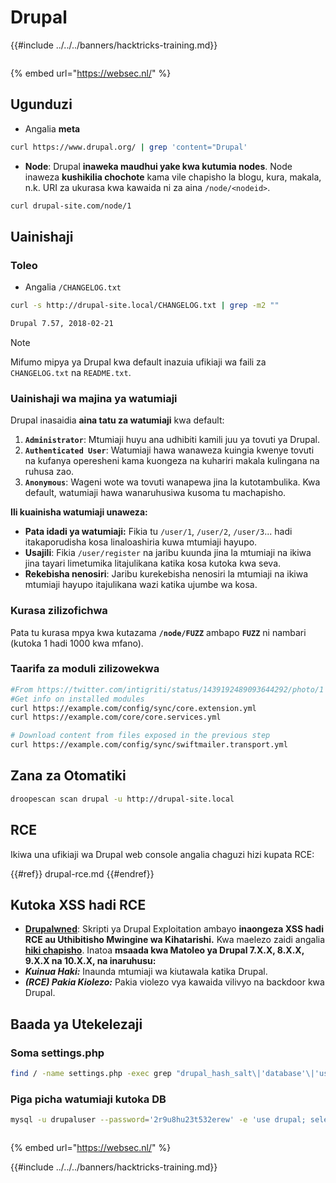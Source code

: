 # Drupal

{{#include ../../../banners/hacktricks-training.md}}

<figure><img src="https://pentest.eu/RENDER_WebSec_10fps_21sec_9MB_29042024.gif" alt=""><figcaption></figcaption></figure>

{% embed url="https://websec.nl/" %}

## Ugunduzi

- Angalia **meta**
```bash
curl https://www.drupal.org/ | grep 'content="Drupal'
```
- **Node**: Drupal **inaweka maudhui yake kwa kutumia nodes**. Node inaweza **kushikilia chochote** kama vile chapisho la blogu, kura, makala, n.k. URI za ukurasa kwa kawaida ni za aina `/node/<nodeid>`.
```bash
curl drupal-site.com/node/1
```
## Uainishaji

### Toleo

- Angalia `/CHANGELOG.txt`
```bash
curl -s http://drupal-site.local/CHANGELOG.txt | grep -m2 ""

Drupal 7.57, 2018-02-21
```
> [!NOTE]
> Mifumo mipya ya Drupal kwa default inazuia ufikiaji wa faili za `CHANGELOG.txt` na `README.txt`.

### Uainishaji wa majina ya watumiaji

Drupal inasaidia **aina tatu za watumiaji** kwa default:

1. **`Administrator`**: Mtumiaji huyu ana udhibiti kamili juu ya tovuti ya Drupal.
2. **`Authenticated User`**: Watumiaji hawa wanaweza kuingia kwenye tovuti na kufanya operesheni kama kuongeza na kuhariri makala kulingana na ruhusa zao.
3. **`Anonymous`**: Wageni wote wa tovuti wanapewa jina la kutotambulika. Kwa default, watumiaji hawa wanaruhusiwa kusoma tu machapisho.

**Ili kuainisha watumiaji unaweza:**

- **Pata idadi ya watumiaji:** Fikia tu `/user/1`, `/user/2`, `/user/3`... hadi itakaporudisha kosa linaloashiria kuwa mtumiaji hayupo.
- **Usajili**: Fikia `/user/register` na jaribu kuunda jina la mtumiaji na ikiwa jina tayari limetumika litajulikana katika kosa kutoka kwa seva.
- **Rekebisha nenosiri**: Jaribu kurekebisha nenosiri la mtumiaji na ikiwa mtumiaji hayupo itajulikana wazi katika ujumbe wa kosa.

### Kurasa zilizofichwa

Pata tu kurasa mpya kwa kutazama **`/node/FUZZ`** ambapo **`FUZZ`** ni nambari (kutoka 1 hadi 1000 kwa mfano).

### Taarifa za moduli zilizowekwa
```bash
#From https://twitter.com/intigriti/status/1439192489093644292/photo/1
#Get info on installed modules
curl https://example.com/config/sync/core.extension.yml
curl https://example.com/core/core.services.yml

# Download content from files exposed in the previous step
curl https://example.com/config/sync/swiftmailer.transport.yml
```
## Zana za Otomatiki
```bash
droopescan scan drupal -u http://drupal-site.local
```
## RCE

Ikiwa una ufikiaji wa Drupal web console angalia chaguzi hizi kupata RCE:

{{#ref}}
drupal-rce.md
{{#endref}}

## Kutoka XSS hadi RCE

- [**Drupalwned**](https://github.com/nowak0x01/Drupalwned): Skripti ya Drupal Exploitation ambayo **inaongeza XSS hadi RCE au Uthibitisho Mwingine wa Kihatarishi.** Kwa maelezo zaidi angalia [**hiki chapisho**](https://nowak0x01.github.io/papers/76bc0832a8f682a7e0ed921627f85d1d.html). Inatoa **msaada kwa Matoleo ya Drupal 7.X.X, 8.X.X, 9.X.X na 10.X.X, na inaruhusu:**
- _**Kuinua Haki:**_ Inaunda mtumiaji wa kiutawala katika Drupal.
- _**(RCE) Pakia Kiolezo:**_ Pakia violezo vya kawaida vilivyo na backdoor kwa Drupal.

## Baada ya Utekelezaji

### Soma settings.php
```bash
find / -name settings.php -exec grep "drupal_hash_salt\|'database'\|'username'\|'password'\|'host'\|'port'\|'driver'\|'prefix'" {} \; 2>/dev/null
```
### Piga picha watumiaji kutoka DB
```bash
mysql -u drupaluser --password='2r9u8hu23t532erew' -e 'use drupal; select * from users'
```
<figure><img src="https://pentest.eu/RENDER_WebSec_10fps_21sec_9MB_29042024.gif" alt=""><figcaption></figcaption></figure>

{% embed url="https://websec.nl/" %}

{{#include ../../../banners/hacktricks-training.md}}
